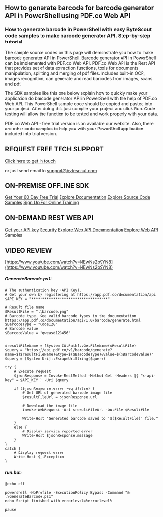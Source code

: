 ## How to generate barcode for barcode generator API in PowerShell using PDF.co Web API

### How to generate barcode in PowerShell with easy ByteScout code samples to make barcode generator API. Step-by-step tutorial

The sample source codes on this page will demonstrate you how to make barcode generator API in PowerShell. Barcode generator API in PowerShell can be implemented with PDF.co Web API. PDF.co Web API is the Rest API that provides set of data extraction functions, tools for documents manipulation, splitting and merging of pdf files. Includes built-in OCR, images recognition, can generate and read barcodes from images, scans and pdf.

The SDK samples like this one below explain how to quickly make your application do barcode generator API in PowerShell with the help of PDF.co Web API. This PowerShell sample code should be copied and pasted into your project. After doing this just compile your project and click Run. Code testing will allow the function to be tested and work properly with your data.

PDF.co Web API - free trial version is on available our website. Also, there are other code samples to help you with your PowerShell application included into trial version.

## REQUEST FREE TECH SUPPORT

[Click here to get in touch](https://bytescout.zendesk.com/hc/en-us/requests/new?subject=PDF.co%20Web%20API%20Question)

or just send email to [support@bytescout.com](mailto:support@bytescout.com?subject=PDF.co%20Web%20API%20Question) 

## ON-PREMISE OFFLINE SDK 

[Get Your 60 Day Free Trial](https://bytescout.com/download/web-installer?utm_source=github-readme)
[Explore Documentation](https://bytescout.com/documentation/index.html?utm_source=github-readme)
[Explore Source Code Samples](https://github.com/bytescout/ByteScout-SDK-SourceCode/)
[Sign Up For Online Training](https://academy.bytescout.com/)


## ON-DEMAND REST WEB API

[Get your API key](https://app.pdf.co/signup?utm_source=github-readme)
[Security](https://pdf.co/security)
[Explore Web API Documentation](https://apidocs.pdf.co?utm_source=github-readme)
[Explore Web API Samples](https://github.com/bytescout/ByteScout-SDK-SourceCode/tree/master/PDF.co%20Web%20API)

## VIDEO REVIEW

[https://www.youtube.com/watch?v=NEwNs2b9YN8](https://www.youtube.com/watch?v=NEwNs2b9YN8)




<!-- code block begin -->

##### **GenerateBarcode.ps1:**
    
```
# The authentication key (API Key).
# Get your own by registering at https://app.pdf.co/documentation/api
$API_KEY = "***********************************"

# Result file name
$ResultFile = ".\barcode.png"
# Barcode type. See valid barcode types in the documentation https://app.pdf.co/documentation/api/1.0/barcode/generate.html
$BarcodeType = "Code128"
# Barcode value
$BarcodeValue = "qweasd123456"


$resultFileName = [System.IO.Path]::GetFileName($ResultFile)
$query = "https://api.pdf.co/v1/barcode/generate?name=$($resultFileName)&type=$($BarcodeType)&value=$($BarcodeValue)"
$query = [System.Uri]::EscapeUriString($query)

try {
    # Execute request
    $jsonResponse = Invoke-RestMethod -Method Get -Headers @{ "x-api-key" = $API_KEY } -Uri $query

    if ($jsonResponse.error -eq $false) {
        # Get URL of generated barcode image file
        $resultFileUrl = $jsonResponse.url
        
        # Download the image file
        Invoke-WebRequest -Uri $resultFileUrl -OutFile $ResultFile

        Write-Host "Generated barcode saved to '$($ResultFile)' file."
    }
    else {
        # Display service reported error
        Write-Host $jsonResponse.message
    }
}
catch {
    # Display request error
    Write-Host $_.Exception
}

```

<!-- code block end -->    

<!-- code block begin -->

##### **run.bat:**
    
```
@echo off

powershell -NoProfile -ExecutionPolicy Bypass -Command "& .\GenerateBarcode.ps1"
echo Script finished with errorlevel=%errorlevel%

pause
```

<!-- code block end -->